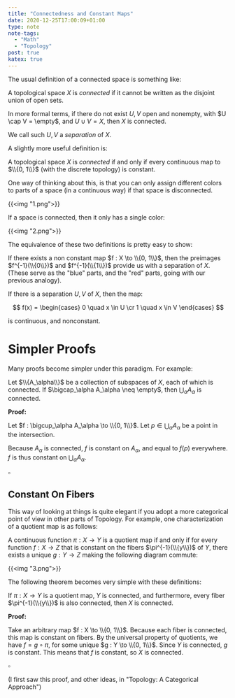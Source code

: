 ```yaml
---
title: "Connectedness and Constant Maps"
date: 2020-12-25T17:00:09+01:00
type: note
note-tags:
  - "Math"
  - "Topology"
post: true
katex: true
---
```


The usual definition of a connected space is something like:

A topological space $X$ is *connected* if it cannot
be written as the disjoint union of open sets.

In more formal terms, if there do not exist $U, V$ open and nonempty, with
$U \cap V = \empty$, and $U \cup V = X$, then $X$ is connected.

We call such $U, V$ a *separation* of $X$.

A slightly more useful definition is:


A topological space $X$ is *connected* if and only if
every continuous map to $\\{0, 1\\}$ (with the discrete topology) is constant.

One way of thinking about this, is that you can only assign different colors
to parts of a space (in a continuous way) if that space is disconnected.

{{<img "1.png">}}

If a space is connected, then it only has a single color:

{{<img "2.png">}}

The equivalence of these two definitions is pretty easy to show:

If there exists a non constant map $f : X \to \\{0, 1\\}$, then
the preimages $f^{-1}(\\{0\\})$ and $f^{-1}(\\{1\\})$ provide
us with a separation of $X$. (These serve as the "blue" parts, and the "red" parts,
going with our previous analogy).

If there is a separation $U, V$ of $X$, then the map:

$$
f(x) = \begin{cases}
0 \quad x \in U \cr
1 \quad x \in V
\end{cases}
$$

is continuous, and nonconstant.

# Simpler Proofs

Many proofs become simpler under this paradigm. For example:

Let $\\{A_\alpha\\}$ be a collection of subspaces of $X$, each
of which is connected. If $\bigcap_\alpha A_\alpha \neq \empty$, then
$\bigcup_\alpha A_\alpha$ is connected.

**Proof:**

Let $f : \bigcup_\alpha A_\alpha \to \\{0, 1\\}$.
Let $p \in \bigcup_\alpha A_\alpha$ be a point
in the intersection.

Because $A_\alpha$ is connected, $f$ is constant on $A_\alpha$, and equal to
$f(p)$ everywhere. $f$ is thus constant on $\bigcup_\alpha A_\alpha$.

$\square$

## Constant On Fibers

This way of looking at things is quite elegant if you adopt a more categorical point
of view in other parts of Topology. For example, one characterization of a quotient
map is as follows:

A continuous function $\pi : X \to Y$ is a quotient map if and only if
for every function $f : X \to Z$ that is constant on the fibers $\pi^{-1}(\\{y\\})$
of $Y$, there exists a unique $g : Y \to Z$ making the following diagram commute:

{{<img "3.png">}}

The following theorem becomes very simple with these definitions:

If $\pi : X \to Y$ is a quotient map, $Y$ is connected, and furthermore,
every fiber $\pi^{-1}(\\{y\\})$ is also connected, then $X$ is connected.

**Proof:**

Take an arbitrary map $f : X \to \\{0, 1\\}$. Because each fiber is connected,
this map is constant on fibers. By the universal property of quotients,
we have $f = g \circ \pi$, for some unique $g : Y \to \\{0, 1\\}$. Since $Y$
is connected, $g$ is constant. This means that $f$ is constant,
so $X$ is connected.

$\square$

(I first saw this proof, and other ideas, in "Topology: A Categorical Approach")
